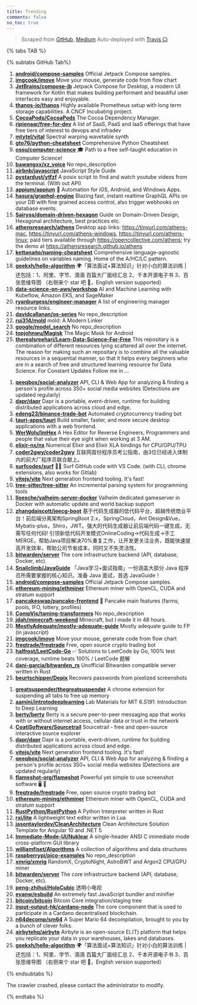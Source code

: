 ```yaml
---
title: Trending
comments: false
no_toc: true
---
```


> Scraped from [GitHub](https://github.com/trending), [Medium](https://medium.com/topic/popular)
Auto-deployed with [Travis Ci](https://travis-ci.org/)

{% tabs TAB %}
<!-- tab GitHub -->
{% subtabs GitHub Tab%}
<!-- tab Daily -->
1. [**android/compose-samples**](https://github.com/android/compose-samples)
Official Jetpack Compose samples.
2. [**imgcook/imove**](https://github.com/imgcook/imove)
Move your mouse, generate code from flow chart
3. [**JetBrains/compose-jb**](https://github.com/JetBrains/compose-jb)
Jetpack Compose for Desktop, a modern UI framework for Kotlin that makes building performant and beautiful user interfaces easy and enjoyable.
4. [**thanos-io/thanos**](https://github.com/thanos-io/thanos)
Highly available Prometheus setup with long term storage capabilities. A CNCF Incubating project.
5. [**CocoaPods/CocoaPods**](https://github.com/CocoaPods/CocoaPods)
The Cocoa Dependency Manager.
6. [**ripienaar/free-for-dev**](https://github.com/ripienaar/free-for-dev)
A list of SaaS, PaaS and IaaS offerings that have free tiers of interest to devops and infradev
7. [**mtytel/vital**](https://github.com/mtytel/vital)
Spectral warping wavetable synth
8. [**gto76/python-cheatsheet**](https://github.com/gto76/python-cheatsheet)
Comprehensive Python Cheatsheet
9. [**ossu/computer-science**](https://github.com/ossu/computer-science)
🎓 Path to a free self-taught education in Computer Science!
10. [**bawangxx/xz_voice**](https://github.com/bawangxx/xz_voice)
No repo_description
11. [**airbnb/javascript**](https://github.com/airbnb/javascript)
JavaScript Style Guide
12. [**pystardust/ytfzf**](https://github.com/pystardust/ytfzf)
A posix script to find and watch youtube videos from the terminal. (With out API)
13. [**appium/appium**](https://github.com/appium/appium)
📱 Automation for iOS, Android, and Windows Apps.
14. [**hasura/graphql-engine**](https://github.com/hasura/graphql-engine)
Blazing fast, instant realtime GraphQL APIs on your DB with fine grained access control, also trigger webhooks on database events.
15. [**Sairyss/domain-driven-hexagon**](https://github.com/Sairyss/domain-driven-hexagon)
Guide on Domain-Driven Design, Hexagonal architecture, best practices etc.
16. [**athensresearch/athens**](https://github.com/athensresearch/athens)
Desktop app links: https://tinyurl.com/athens-mac, https://tinyurl.com/athens-windows, https://tinyurl.com/athens-linux; paid tiers available through https://opencollective.com/athens; try the demo at https://athensresearch.github.io/athens
17. [**kettanaito/naming-cheatsheet**](https://github.com/kettanaito/naming-cheatsheet)
Comprehensive language-agnostic guidelines on variables naming. Home of the A/HC/LC pattern.
18. [**geekxh/hello-algorithm**](https://github.com/geekxh/hello-algorithm)
🌍「算法面试+算法知识」针对小白的算法训练 | 还包括：1、阿里、字节、滴滴 百篇大厂面经汇总 2、千本开源电子书 3、百张思维导图 （右侧来个 star 吧 🌹，English version supported）
19. [**data-science-on-aws/workshop**](https://github.com/data-science-on-aws/workshop)
AI and Machine Learning with Kubeflow, Amazon EKS, and SageMaker
20. [**ryanburgess/engineer-manager**](https://github.com/ryanburgess/engineer-manager)
A list of engineering manager resource links.
21. [**davidcallanan/os-series**](https://github.com/davidcallanan/os-series)
No repo_description
22. [**rui314/mold**](https://github.com/rui314/mold)
mold: A Modern Linker
23. [**google/model_search**](https://github.com/google/model_search)
No repo_description
24. [**topjohnwu/Magisk**](https://github.com/topjohnwu/Magisk)
The Magic Mask for Android
25. [**therealsreehari/Learn-Data-Science-For-Free**](https://github.com/therealsreehari/Learn-Data-Science-For-Free)
This repositary is a combination of different resources lying scattered all over the internet. The reason for making such an repositary is to combine all the valuable resources in a sequential manner, so that it helps every beginners who are in a search of free and structured learning resource for Data Science. For Constant Updates Follow me in …
<!-- endtab -->
<!-- tab Weekly -->
1. [**qeeqbox/social-analyzer**](https://github.com/qeeqbox/social-analyzer)
API, CLI & Web App for analyzing & finding a person's profile across 350+ social media websites (Detections are updated regularly)
2. [**dapr/dapr**](https://github.com/dapr/dapr)
Dapr is a portable, event-driven, runtime for building distributed applications across cloud and edge.
3. [**edeng23/binance-trade-bot**](https://github.com/edeng23/binance-trade-bot)
Automated cryptocurrency trading bot
4. [**tauri-apps/tauri**](https://github.com/tauri-apps/tauri)
Build smaller, faster, and more secure desktop applications with a web frontend.
5. [**WerWolv/ImHex**](https://github.com/WerWolv/ImHex)
A Hex Editor for Reverse Engineers, Programmers and people that value their eye sight when working at 3 AM.
6. [**elixir-nx/nx**](https://github.com/elixir-nx/nx)
Numerical Elixir and Elixir XLA bindings for CPU/GPU/TPU
7. [**coder2gwy/coder2gwy**](https://github.com/coder2gwy/coder2gwy)
互联网首份程序员考公指南，由3位已经进入体制内的前大厂程序员联合献上。
8. [**surfcodes/surf**](https://github.com/surfcodes/surf)
🏄‍♂️ Surf GitHub code with VS Code. (with CLI, chrome extensions, also works for Gitlab)
9. [**vitejs/vite**](https://github.com/vitejs/vite)
Next generation frontend tooling. It's fast!
10. [**tree-sitter/tree-sitter**](https://github.com/tree-sitter/tree-sitter)
An incremental parsing system for programming tools
11. [**lloesche/valheim-server-docker**](https://github.com/lloesche/valheim-server-docker)
Valheim dedicated gameserver in Docker with automatic update and world backup support
12. [**zhangdaiscott/jeecg-boot**](https://github.com/zhangdaiscott/jeecg-boot)
基于代码生成器的低代码平台，超越传统商业平台！前后端分离架构SpringBoot 2.x，SpringCloud，Ant Design&Vue，Mybatis-plus，Shiro，JWT。强大的代码生成器让前后端代码一键生成，无需写任何代码! 引领新低代码开发模式OnlineCoding->代码生成->手工MERGE，帮助Java项目解决70%重复工作，让开发更关注业务，既能快速提高开发效率，帮助公司节省成本，同时又不失灵活性。
13. [**bitwarden/server**](https://github.com/bitwarden/server)
The core infrastructure backend (API, database, Docker, etc).
14. [**Snailclimb/JavaGuide**](https://github.com/Snailclimb/JavaGuide)
「Java学习+面试指南」一份涵盖大部分 Java 程序员所需要掌握的核心知识。准备 Java 面试，首选 JavaGuide！
15. [**android/compose-samples**](https://github.com/android/compose-samples)
Official Jetpack Compose samples.
16. [**ethereum-mining/ethminer**](https://github.com/ethereum-mining/ethminer)
Ethereum miner with OpenCL, CUDA and stratum support
17. [**pancakeswap/pancake-frontend**](https://github.com/pancakeswap/pancake-frontend)
🥞 Pancake main features (farms, pools, IFO, lottery, profiles)
18. [**CompVis/taming-transformers**](https://github.com/CompVis/taming-transformers)
No repo_description
19. [**jdah/minecraft-weekend**](https://github.com/jdah/minecraft-weekend)
Minecraft, but I made it in 48 hours.
20. [**MostlyAdequate/mostly-adequate-guide**](https://github.com/MostlyAdequate/mostly-adequate-guide)
Mostly adequate guide to FP (in javascript)
21. [**imgcook/imove**](https://github.com/imgcook/imove)
Move your mouse, generate code from flow chart
22. [**freqtrade/freqtrade**](https://github.com/freqtrade/freqtrade)
Free, open source crypto trading bot
23. [**halfrost/LeetCode-Go**](https://github.com/halfrost/LeetCode-Go)
✅ Solutions to LeetCode by Go, 100% test coverage, runtime beats 100% / LeetCode 题解
24. [**dani-garcia/bitwarden_rs**](https://github.com/dani-garcia/bitwarden_rs)
Unofficial Bitwarden compatible server written in Rust
25. [**beurtschipper/Depix**](https://github.com/beurtschipper/Depix)
Recovers passwords from pixelized screenshots
<!-- endtab -->
<!-- tab Monthly -->
1. [**greatsuspender/thegreatsuspender**](https://github.com/greatsuspender/thegreatsuspender)
A chrome extension for suspending all tabs to free up memory
2. [**aamini/introtodeeplearning**](https://github.com/aamini/introtodeeplearning)
Lab Materials for MIT 6.S191: Introduction to Deep Learning
3. [**berty/berty**](https://github.com/berty/berty)
Berty is a secure peer-to-peer messaging app that works with or without internet access, cellular data or trust in the network
4. [**CoatiSoftware/Sourcetrail**](https://github.com/CoatiSoftware/Sourcetrail)
Sourcetrail - free and open-source interactive source explorer
5. [**dapr/dapr**](https://github.com/dapr/dapr)
Dapr is a portable, event-driven, runtime for building distributed applications across cloud and edge.
6. [**vitejs/vite**](https://github.com/vitejs/vite)
Next generation frontend tooling. It's fast!
7. [**qeeqbox/social-analyzer**](https://github.com/qeeqbox/social-analyzer)
API, CLI & Web App for analyzing & finding a person's profile across 350+ social media websites (Detections are updated regularly)
8. [**flameshot-org/flameshot**](https://github.com/flameshot-org/flameshot)
Powerful yet simple to use screenshot software 🖥️ 📸
9. [**freqtrade/freqtrade**](https://github.com/freqtrade/freqtrade)
Free, open source crypto trading bot
10. [**ethereum-mining/ethminer**](https://github.com/ethereum-mining/ethminer)
Ethereum miner with OpenCL, CUDA and stratum support
11. [**RustPython/RustPython**](https://github.com/RustPython/RustPython)
A Python Interpreter written in Rust
12. [**rxi/lite**](https://github.com/rxi/lite)
A lightweight text editor written in Lua
13. [**jasontaylordev/CleanArchitecture**](https://github.com/jasontaylordev/CleanArchitecture)
Clean Architecture Solution Template for Angular 10 and .NET 5
14. [**Immediate-Mode-UI/Nuklear**](https://github.com/Immediate-Mode-UI/Nuklear)
A single-header ANSI C immediate mode cross-platform GUI library
15. [**williamfiset/Algorithms**](https://github.com/williamfiset/Algorithms)
A collection of algorithms and data structures
16. [**raspberrypi/pico-examples**](https://github.com/raspberrypi/pico-examples)
No repo_description
17. [**xmrig/xmrig**](https://github.com/xmrig/xmrig)
RandomX, CryptoNight, AstroBWT and Argon2 CPU/GPU miner
18. [**bitwarden/server**](https://github.com/bitwarden/server)
The core infrastructure backend (API, database, Docker, etc).
19. [**peng-zhihui/HoloCubic**](https://github.com/peng-zhihui/HoloCubic)
透明小电视
20. [**evanw/esbuild**](https://github.com/evanw/esbuild)
An extremely fast JavaScript bundler and minifier
21. [**bitcoin/bitcoin**](https://github.com/bitcoin/bitcoin)
Bitcoin Core integration/staging tree
22. [**input-output-hk/cardano-node**](https://github.com/input-output-hk/cardano-node)
The core component that is used to participate in a Cardano decentralised blockchain.
23. [**n64decomp/sm64**](https://github.com/n64decomp/sm64)
A Super Mario 64 decompilation, brought to you by a bunch of clever folks.
24. [**airbytehq/airbyte**](https://github.com/airbytehq/airbyte)
Airbyte is an open-source EL(T) platform that helps you replicate your data in your warehouses, lakes and databases.
25. [**geekxh/hello-algorithm**](https://github.com/geekxh/hello-algorithm)
🌍「算法面试+算法知识」针对小白的算法训练 | 还包括：1、阿里、字节、滴滴 百篇大厂面经汇总 2、千本开源电子书 3、百张思维导图 （右侧来个 star 吧 🌹，English version supported）
<!-- endtab -->
{% endsubtabs %}
<!-- endtab -->
<!-- tab Medium -->
The crawler crashed, please contact the administrator to modify.
<!-- endtab -->
{% endtabs %}
